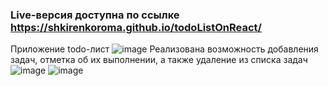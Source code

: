 ### Live-версия доступна по ссылке https://shkirenkoroma.github.io/todoListOnReact/
Приложение todo-лист
![image](https://user-images.githubusercontent.com/61347452/228729591-0a845271-05ac-47b5-af23-2aed78df8744.png)
Реализована возможность добавления задач, отметка об их выполнении, а также удаление из списка задач
![image](https://user-images.githubusercontent.com/61347452/228729745-fdc8984a-176b-4161-bf0e-af5710d07f5e.png)
![image](https://user-images.githubusercontent.com/61347452/228729814-ba34274b-d186-4190-8622-2cb76e90b758.png)

